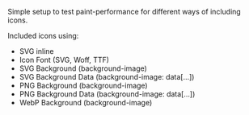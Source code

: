 Simple setup to test paint-performance for different ways of including icons.

Included icons using:
- SVG inline
- Icon Font (SVG, Woff, TTF)
- SVG Background (background-image)
- SVG Background Data (background-image: data[...])
- PNG Background (background-image)
- PNG Background Data (background-image: data[...])
- WebP Background (background-image)
